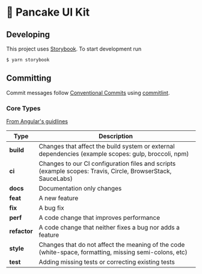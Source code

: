 # 🥞 Pancake UI Kit

## Developing

This project uses [Storybook](https://storybook.js.org/). To start development run

```shell
$ yarn storybook
```

## Committing

Commit messages follow [Conventional Commits](https://www.conventionalcommits.org/en/v1.0.0/) using [commitlint](https://commitlint.js.org/#/).

### Core Types

[From Angular's guidlines](https://github.com/angular/angular/blob/22b96b9/CONTRIBUTING.md#-commit-message-guidelines)

| Type         | Description                                                                                                 |
| ------------ | ----------------------------------------------------------------------------------------------------------- |
| **build**    | Changes that affect the build system or external dependencies (example scopes: gulp, broccoli, npm)         |
| **ci**       | Changes to our CI configuration files and scripts (example scopes: Travis, Circle, BrowserStack, SauceLabs) |
| **docs**     | Documentation only changes                                                                                  |
| **feat**     | A new feature                                                                                               |
| **fix**      | A bug fix                                                                                                   |
| **perf**     | A code change that improves performance                                                                     |
| **refactor** | A code change that neither fixes a bug nor adds a feature                                                   |
| **style**    | Changes that do not affect the meaning of the code (white-space, formatting, missing semi-colons, etc)      |
| **test**     | Adding missing tests or correcting existing tests                                                           |

